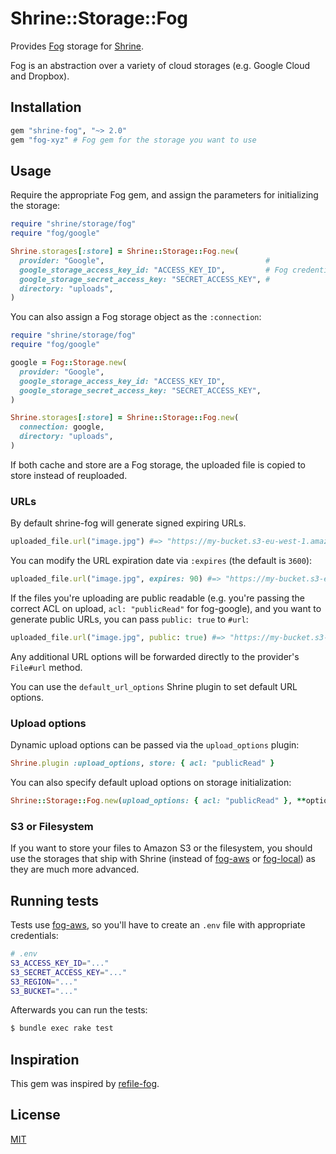 # Shrine::Storage::Fog

Provides [Fog] storage for [Shrine].

Fog is an abstraction over a variety of cloud storages (e.g. Google Cloud and
Dropbox).

## Installation

```ruby
gem "shrine-fog", "~> 2.0"
gem "fog-xyz" # Fog gem for the storage you want to use
```

## Usage

Require the appropriate Fog gem, and assign the parameters for initializing
the storage:

```rb
require "shrine/storage/fog"
require "fog/google"

Shrine.storages[:store] = Shrine::Storage::Fog.new(
  provider: "Google",                                    #
  google_storage_access_key_id: "ACCESS_KEY_ID",         # Fog credentials
  google_storage_secret_access_key: "SECRET_ACCESS_KEY", #
  directory: "uploads",
)
```

You can also assign a Fog storage object as the `:connection`:

```rb
require "shrine/storage/fog"
require "fog/google"

google = Fog::Storage.new(
  provider: "Google",
  google_storage_access_key_id: "ACCESS_KEY_ID",
  google_storage_secret_access_key: "SECRET_ACCESS_KEY",
)

Shrine.storages[:store] = Shrine::Storage::Fog.new(
  connection: google,
  directory: "uploads",
)
```

If both cache and store are a Fog storage, the uploaded file is copied to store
instead of reuploaded.

### URLs

By default shrine-fog will generate signed expiring URLs.

```rb
uploaded_file.url("image.jpg") #=> "https://my-bucket.s3-eu-west-1.amazonaws.com/foo?X-Amz-Expires=3600&X-Amz-Date=20151217T102105Z&X-Amz-Algorithm=AWS4-HMAC-SHA256&X-Amz-Credential=AKIAIJF55TMZZY45UT6Q/20151217/eu-west-1/s3/aws4_request&X-Amz-SignedHeaders=host&X-Amz-Signature=6908d8cd85ce4469f141a36955611f26d29ae7919eb8a6cba28f9194a92d96c3"
```

You can modify the URL expiration date via `:expires` (the default is `3600`):

```rb
uploaded_file.url("image.jpg", expires: 90) #=> "https://my-bucket.s3-eu-west-1.amazonaws.com/foo?X-Amz-Expires=90&X-Amz-Date=20151217T102105Z&X-Amz-Algorithm=AWS4-HMAC-SHA256&X-Amz-Credential=AKIAIJF55TMZZY45UT6Q/20151217/eu-west-1/s3/aws4_request&X-Amz-SignedHeaders=host&X-Amz-Signature=6908d8cd85ce4469f141a36955611f26d29ae7919eb8a6cba28f9194a92d96c3"
```

If the files you're uploading are public readable (e.g. you're passing the
correct ACL on upload, `acl: "publicRead"` for fog-google), and you want to
generate public URLs, you can pass `public: true` to `#url`:

```rb
uploaded_file.url("image.jpg", public: true) #=> "https://my-bucket.s3-eu-west-1.amazonaws.com/image.jpg"
```

Any additional URL options will be forwarded directly to the provider's
`File#url` method.

You can use the `default_url_options` Shrine plugin to set default URL options.

### Upload options

Dynamic upload options can be passed via the `upload_options` plugin:

```rb
Shrine.plugin :upload_options, store: { acl: "publicRead" }
```

You can also specify default upload options on storage initialization:

```rb
Shrine::Storage::Fog.new(upload_options: { acl: "publicRead" }, **options)
```

### S3 or Filesystem

If you want to store your files to Amazon S3 or the filesystem, you should use
the storages that ship with Shrine (instead of [fog-aws] or [fog-local]) as
they are much more advanced.

## Running tests

Tests use [fog-aws], so you'll have to create an `.env` file with appropriate
credentials:

```sh
# .env
S3_ACCESS_KEY_ID="..."
S3_SECRET_ACCESS_KEY="..."
S3_REGION="..."
S3_BUCKET="..."
```

Afterwards you can run the tests:

```sh
$ bundle exec rake test
```

## Inspiration

This gem was inspired by [refile-fog].

## License

[MIT](http://opensource.org/licenses/MIT)

[Fog]: http://fog.io/
[Shrine]: https://github.com/shrinerb/shrine
[fog-aws]: https://github.com/fog/fog-aws
[fog-local]: https://github.com/fog/fog-local
[refile-fog]: https://github.com/refile/refile-fog
